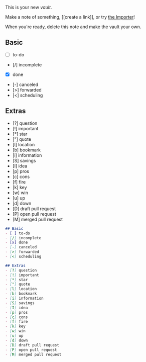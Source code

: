 This is your new *vault*.

Make a note of something, [[create a link]], or try [the Importer](https://help.obsidian.md/Plugins/Importer)!

When you're ready, delete this note and make the vault your own.

## Basic
- [ ] to-do
- [/] incomplete
- [x] done
- [-] canceled
- [>] forwarded
- [<] scheduling

## Extras
- [?] question
- [!] important
- [*] star
- ["] quote
- [l] location
- [b] bookmark
- [i] information
- [S] savings
- [I] idea
- [p] pros
- [c] cons
- [f] fire
- [k] key
- [w] win
- [u] up
- [d] down
- [D] draft pull request
- [P] open pull request
- [M] merged pull request

```markdown
## Basic
- [ ] to-do
- [/] incomplete
- [x] done
- [-] canceled
- [>] forwarded
- [<] scheduling

## Extras
- [?] question
- [!] important
- [*] star
- ["] quote
- [l] location
- [b] bookmark
- [i] information
- [S] savings
- [I] idea
- [p] pros
- [c] cons
- [f] fire
- [k] key
- [w] win
- [u] up
- [d] down
- [D] draft pull request
- [P] open pull request
- [M] merged pull request
```

